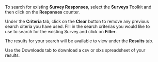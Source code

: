 To search for existing **Survey Responses**, select the **Surveys** Toolkit and then click on the **Responses** counter.

Under the **Criteria** tab, click on the **Clear** button to remove any previous search citeria you have used. Fill in the search criterias you would like to use to search for the existing Survey and click on **Filter**.

The results for your search will be available to view under the **Results** tab.

Use the Downloads tab to download a csv or xlxs spreadsheet of your results.